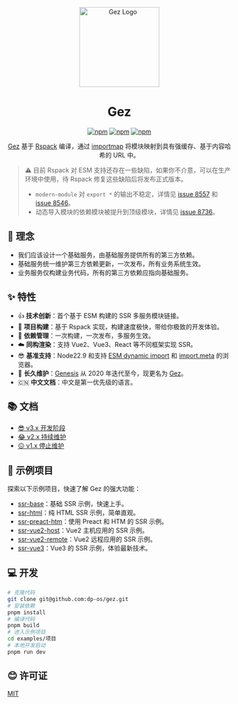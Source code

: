 <p align="center">
  <img src="https://www.gez-esm.com/logo.svg" width="180" alt="Gez Logo" />
</p>

<h1 align="center">Gez</h1>

<p align="center">
  <a href="https://www.npmjs.com/package/@gez/core"><img src="https://img.shields.io/npm/v/@gez/core.svg" alt="npm"></a>
  <a href="https://www.npmjs.com/package/@gez/core"><img src="https://img.shields.io/npm/dm/@gez/core.svg" alt="npm"></a>
  <a href="https://www.npmjs.com/package/@gez/core"><img src="https://img.shields.io/npm/dt/@gez/core.svg" alt="npm"></a>
</p>

<p align="center">
  <a href="https://www.gez-esm.com/index.html">Gez</a> 基于 <a href="https://rspack.dev/">Rspack</a> 编译，通过 <a href="https://developer.mozilla.org/zh-CN/docs/Web/HTML/Element/script/type/importmap">importmap</a> 将模块映射到具有强缓存、基于内容哈希的 URL 中。
</p>

> **⚠️** 目前 Rspack 对 ESM 支持还存在一些缺陷，如果你不介意，可以在生产环境中使用，待 Rspack 修复这些缺陷后将发布正式版本。
> - `modern-module` 对 `export *` 的输出不稳定，详情见 [issue 8557](https://github.com/web-infra-dev/rspack/issues/8557) 和 [issue 8546](https://github.com/web-infra-dev/rspack/issues/8546)。
> - 动态导入模块的依赖模块被提升到顶级模块，详情见 [issue 8736](https://github.com/web-infra-dev/rspack/issues/8736)。

## 🌈 理念
- 我们应该设计一个基础服务，由基础服务提供所有的第三方依赖。
- 基础服务统一维护第三方依赖更新，一次发布，所有业务系统生效。
- 业务服务仅构建业务代码，所有的第三方依赖应指向基础服务。

## ✨ 特性
- 👍 **技术创新**：首个基于 ESM 构建的 SSR 多服务模块链接。
- 🚀 **项目构建**：基于 Rspack 实现，构建速度极快，带给你极致的开发体验。
- 🎯 **依赖管理**：一次构建，一次发布，多服务生效。
- ☁️ **同构渲染**：支持 Vue2、Vue3、React 等不同框架实现 SSR。
- 😎 **基准支持**：Node22.9 和支持 [ESM dynamic import](https://caniuse.com/es6-module-dynamic-import) 和 [import.meta](https://caniuse.com/mdn-javascript_operators_import_meta) 的浏览器。
- 👏 **长久维护**：[Genesis](https://www.npmjs.com/package/@fmfe/genesis-core) 从 2020 年迭代至今，现更名为 [Gez](https://www.gez-esm.com)。
- 🇨🇳 **中文文档**：中文是第一优先级的语言。

## 📚 文档
- [😎 v3.x 开发阶段](https://www.gez-esm.com)
- [😂 v2.x 持续维护](https://github.com/dp-os/gez/blob/v2/docs/zh-CN/README.md)
- [😖 v1.x 停止维护](https://fmfe.github.io/genesis-docs/guide/)

## 📖 示例项目
探索以下示例项目，快速了解 Gez 的强大功能：
- [ssr-base](https://www.gez-esm.com/ssr-base/)：基础 SSR 示例，快速上手。
- [ssr-html](https://www.gez-esm.com/ssr-html/)：纯 HTML SSR 示例，简单直观。
- [ssr-preact-htm](https://www.gez-esm.com/ssr-preact-htm/)：使用 Preact 和 HTM 的 SSR 示例。
- [ssr-vue2-host](https://www.gez-esm.com/ssr-vue2-host/)：Vue2 主机应用的 SSR 示例。
- [ssr-vue2-remote](https://www.gez-esm.com/ssr-vue2-remote/)：Vue2 远程应用的 SSR 示例。
- [ssr-vue3](https://www.gez-esm.com/ssr-vue3/)：Vue3 的 SSR 示例，体验最新技术。

## 💻 开发
```bash
# 克隆代码
git clone git@github.com:dp-os/gez.git
# 安装依赖
pnpm install
# 编译代码
pnpm build
# 进入示例项目
cd examples/项目
# 本地开发启动
pnpm run dev
```
## 😊 许可证
[MIT](./LICENSE)
